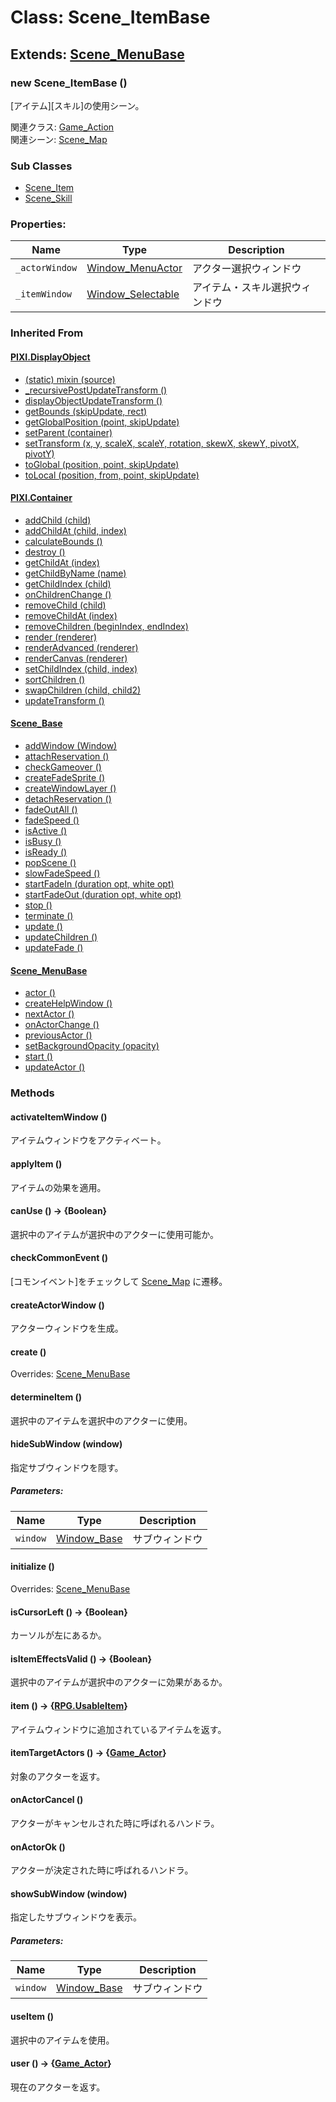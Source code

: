 # Class: Scene_ItemBase

## Extends: [Scene_MenuBase](Scene_MenuBase.md)

### new Scene_ItemBase ()

[アイテム][スキル]の使用シーン。

関連クラス: [Game_Action](Game_Action.md)<br />
関連シーン: [Scene_Map](Scene_Map.md)

### Sub Classes

- [Scene_Item](Scene_Item.md)
- [Scene_Skill](Scene_Skill.md)

### Properties:

| Name           | Type                                      | Description                    |
| -------------- | ----------------------------------------- | ------------------------------ |
| `_actorWindow` | [Window_MenuActor](Window_MenuActor.md)   | アクター選択ウィンドウ         |
| `_itemWindow`  | [Window_Selectable](Window_Selectable.md) | アイテム・スキル選択ウィンドウ |

### Inherited From

#### [PIXI.DisplayObject](PIXI.DisplayObject.md)

- [(static) mixin (source)](PIXI.DisplayObject.md#static-mixin-source)
- [\_recursivePostUpdateTransform ()](PIXI.DisplayObject.md#_recursivepostupdatetransform-)
- [displayObjectUpdateTransform ()](PIXI.DisplayObject.md#displayobjectupdatetransform-)
- [getBounds (skipUpdate, rect)](PIXI.DisplayObject.md#getbounds-skipupdate-rect--pixirectangle)
- [getGlobalPosition (point, skipUpdate)](PIXI.DisplayObject.md#getglobalposition-point-skipupdate--pixipoint)
- [setParent (container)](PIXI.DisplayObject.md#setparent-container--pixicontainer)
- [setTransform (x, y, scaleX, scaleY, rotation, skewX, skewY, pivotX, pivotY)](PIXI.DisplayObject.md#settransform-x-y-scalex-scaley-rotation-skewx-skewy-pivotx-pivoty--pixidisplayobject)
- [toGlobal (position, point, skipUpdate)](PIXI.DisplayObject.md#toglobal-position-point-skipupdate--pixipoint)
- [toLocal (position, from, point, skipUpdate)](PIXI.DisplayObject.md#tolocal-position-from-point-skipupdate--pixipoint)

#### [PIXI.Container](PIXI.Container.md)

- [addChild (child) ](PIXI.Container.md#addchild-child--pixidisplayobject)
- [addChildAt (child, index)](PIXI.Container.md#addchildat-child-index--pixidisplayobject)
- [calculateBounds ()](PIXI.Container.md#calculatebounds-)
- [destroy ()](PIXI.Container.md#destroy-)
- [getChildAt (index)](PIXI.Container.md#getchildat-index--pixidisplayobject)
- [getChildByName (name)](PIXI.Container.md#getchildbyname-name--pixidisplayobject)
- [getChildIndex (child)](PIXI.Container.md#getchildindex-child--pixidisplayobject)
- [onChildrenChange ()](PIXI.Container.md#onchildrenchange-)
- [removeChild (child)](PIXI.Container.md#removechild-child--pixidisplayobject)
- [removeChildAt (index)](PIXI.Container.md#removechildat-index--pixidisplayobject)
- [removeChildren (beginIndex, endIndex)](PIXI.Container.md#removechildren-beginindex-endindex--arraypixidisplayobject)
- [render (renderer)](PIXI.Container.md#render-renderer)
- [renderAdvanced (renderer)](PIXI.Container.md#renderadvanced-renderer)
- [renderCanvas (renderer)](PIXI.Container.md#rendercanvas-renderer)
- [setChildIndex (child, index)](PIXI.Container.md#setchildindex-child-index)
- [sortChildren ()](PIXI.Container.md#sortchildren-)
- [swapChildren (child, child2)](PIXI.Container.md#swapchildren-child-child2)
- [updateTransform ()](PIXI.Container.md#updatetransform-)

#### [Scene_Base](Scene_Base.md)

- [addWindow (Window)](Scene_Base.md#addwindow-window)
- [attachReservation ()](Scene_Base.md#attachreservation-)
- [checkGameover ()](Scene_Base.md#checkgameover-)
- [createFadeSprite ()](Scene_Base.md#createfadesprite-)
- [createWindowLayer ()](Scene_Base.md#createwindowlayer-)
- [detachReservation ()](Scene_Base.md#detachreservation-)
- [fadeOutAll ()](Scene_Base.md#fadeoutall-)
- [fadeSpeed ()](Scene_Base.md#fadespeed---number)
- [isActive () ](Scene_Base.md#isactive---boolean)
- [isBusy ()](Scene_Base.md#isbusy---boolean)
- [isReady ()](Scene_Base.md#isready---boolean)
- [popScene ()](Scene_Base.md#popscene-)
- [slowFadeSpeed ()](Scene_Base.md#slowfadespeed---number)
- [startFadeIn (duration opt, white opt)](Scene_Base.md#startfadein-duration-opt-white-opt)
- [startFadeOut (duration opt, white opt)](Scene_Base.md#startfadeout-duration-opt-white-opt)
- [stop ()](Scene_Base.md#stop-)
- [terminate ()](Scene_Base.md#terminate-)
- [update ()](Scene_Base.md#update-)
- [updateChildren ()](Scene_Base.md#updatechildren-)
- [updateFade ()](Scene_Base.md#updatefade-)

#### [Scene_MenuBase](Scene_MenuBase.md)

- [actor ()](Scene_MenuBase.md#actor---game_actor)
- [createHelpWindow ()](Scene_MenuBase.md#createhelpwindow-)
- [nextActor ()](Scene_MenuBase.md#nextactor-)
- [onActorChange ()](Scene_MenuBase.md#onactorchange-)
- [previousActor ()](Scene_MenuBase.md#previousactor-)
- [setBackgroundOpacity (opacity)](Scene_MenuBase.md#setbackgroundopacity-opacity)
- [start ()](Scene_Base.md#start-)
- [updateActor ()](Scene_MenuBase.md#updateactor-)

### Methods

#### activateItemWindow ()

アイテムウィンドウをアクティベート。

#### applyItem ()

アイテムの効果を適用。

#### canUse () → {Boolean}

選択中のアイテムが選択中のアクターに使用可能か。

#### checkCommonEvent ()

[コモンイベント]をチェックして [Scene_Map](Scene_Map.md) に遷移。

#### createActorWindow ()

アクターウィンドウを生成。

#### create ()

Overrides: [Scene_MenuBase](Scene_MenuBase.md#create-)

#### determineItem ()

選択中のアイテムを選択中のアクターに使用。

#### hideSubWindow (window)

指定サブウィンドウを隠す。

##### Parameters:

| Name     | Type                          | Description    |
| -------- | ----------------------------- | -------------- |
| `window` | [Window_Base](Window_Base.md) | サブウィンドウ |

#### initialize ()

Overrides: [Scene_MenuBase](Scene_MenuBase.md#initialize-)

#### isCursorLeft () → {Boolean}

カーソルが左にあるか。

#### isItemEffectsValid () → {Boolean}

選択中のアイテムが選択中のアクターに効果があるか。

#### item () → {[RPG.UsableItem](RPG.UsableItem.md)}

アイテムウィンドウに追加されているアイテムを返す。

#### itemTargetActors () → {[Game_Actor](Game_Actor.md)}

対象のアクターを返す。

#### onActorCancel ()

アクターがキャンセルされた時に呼ばれるハンドラ。

#### onActorOk ()

アクターが決定された時に呼ばれるハンドラ。

#### showSubWindow (window)

指定したサブウィンドウを表示。

##### Parameters:

| Name     | Type                          | Description    |
| -------- | ----------------------------- | -------------- |
| `window` | [Window_Base](Window_Base.md) | サブウィンドウ |

#### useItem ()

選択中のアイテムを使用。

#### user () → {[Game_Actor](Game_Actor.md)}

現在のアクターを返す。
